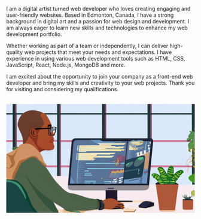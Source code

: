I am a digital artist turned web developer who loves creating engaging and user-friendly websites. Based in Edmonton, Canada, I have a strong background in digital art and a passion for web design and development. I am always eager to learn new skills and technologies to enhance my web development portfolio.

Whether working as part of a team or independently, I can deliver high-quality web projects that meet your needs and expectations. I have experience in using various web development tools such as HTML, CSS, JavaScript, React, Node.js, MongoDB and more.

I am excited about the opportunity to join your company as a front-end web developer and bring my skills and creativity to your web projects. Thank you for visiting and considering my qualifications. 

<br>

<div align="center">
<img src="images/pic1.png" width="800">
</div>



